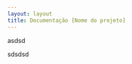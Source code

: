 ```yaml
---
layout: layout
title: Documentação [Nome do projeto]
---
```


<div class="page-wrapper">
asdsd
</div>

sdsdsd